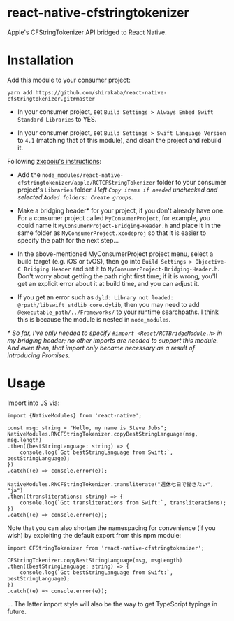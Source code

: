 # react-native-cfstringtokenizer

Apple's CFStringTokenizer API bridged to React Native.


# Installation

Add this module to your consumer project:

```
yarn add https://github.com/shirakaba/react-native-cfstringtokenizer.git#master
```

<!-- * Add its `node_modules/react-native-cfstringtokenizer/apple/RCTCFStringTokenizer.xcodeproj` to your consumer project's `Build Phases ➜ Link Binary With Libraries` field. -->

<!-- For an Obj-C-only RN consumer project, you'll also add an empty `dummy.swift` to your source and accept when Xcode gives a prompt about generating a bridging header file for you. -->

* In your consumer project, set `Build Settings > Always Embed Swift Standard Libraries` to YES.

* In your consumer project, set `Build Settings > Swift Language Version` to `4.1` (matching that of this module), and clean the project and rebuild it.

Following [zxcpoiu's instructions](https://gist.github.com/robertjpayne/855fdb15d5ceca12f6c5#gistcomment-1747749):

* Add the `node_modules/react-native-cfstringtokenizer/apple/RCTCFStringTokenizer` folder to your consumer project's `Libraries` folder. *I left `Copy items if needed` unchecked and selected `Added folders: Create groups`.*

* Make a bridging header* for your project, if you don't already have one. For a consumer project called `MyConsumerProject`, for example, you could name it `MyConsumerProject-Bridging-Header.h` and place it in the same folder as `MyConsumerProject.xcodeproj` so that it is easier to specify the path for the next step...

* In the above-mentioned MyConsumerProject project menu, select a build target (e.g. iOS or tvOS), then go into `Build Settings > Objective-C Bridging Header` and set it to `MyConsumerProject-Bridging-Header.h`. Don't worry about getting the path right first time; if it is wrong, you'll get an explicit error about it at build time, and you can adjust it.

* If you get an error such as `dyld: Library not loaded: @rpath/libswift_stdlib_core.dylib`, then you may need to add `@executable_path/../Frameworks/` to your runtime searchpaths. I think this is because the module is nested in `node_modules`.

*\* So far, I've only needed to specify `#import <React/RCTBridgeModule.h>` in my bridging header; no other imports are needed to support this module. And even then, that import only became necessary as a result of introducing Promises.*

# Usage

Import into JS via:

```
import {NativeModules} from 'react-native';

const msg: string = "Hello, my name is Steve Jobs";
NativeModules.RNCFStringTokenizer.copyBestStringLanguage(msg, msg.length)
.then((bestStringLanguage: string) => {
    console.log(`Got bestStringLanguage from Swift:`, bestStringLanguage);
})
.catch((e) => console.error(e));

NativeModules.RNCFStringTokenizer.transliterate("週休七日で働きたい", "ja")
.then((transliterations: string) => {
    console.log(`Got transliterations from Swift:`, transliterations);
})
.catch((e) => console.error(e));
```

Note that you can also shorten the namespacing for convenience (if you wish) by exploiting the default export from this npm module:

```
import CFStringTokenizer from 'react-native-cfstringtokenizer';

CFStringTokenizer.copyBestStringLanguage(msg, msgLength)
.then((bestStringLanguage: string) => {
    console.log(`Got bestStringLanguage from Swift:`, bestStringLanguage);
})
.catch((e) => console.error(e));
```

... The latter import style will also be the way to get TypeScript typings in future.